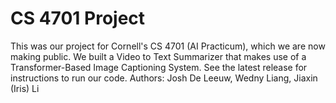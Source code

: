 # CS 4701 Project

This was our project for Cornell's CS 4701 (AI Practicum), which we are now making public. We built a Video to Text Summarizer that makes use of a Transformer-Based Image Captioning System. See the latest release for instructions to run our code. Authors: Josh De Leeuw, Wedny Liang, Jiaxin (Iris) Li
